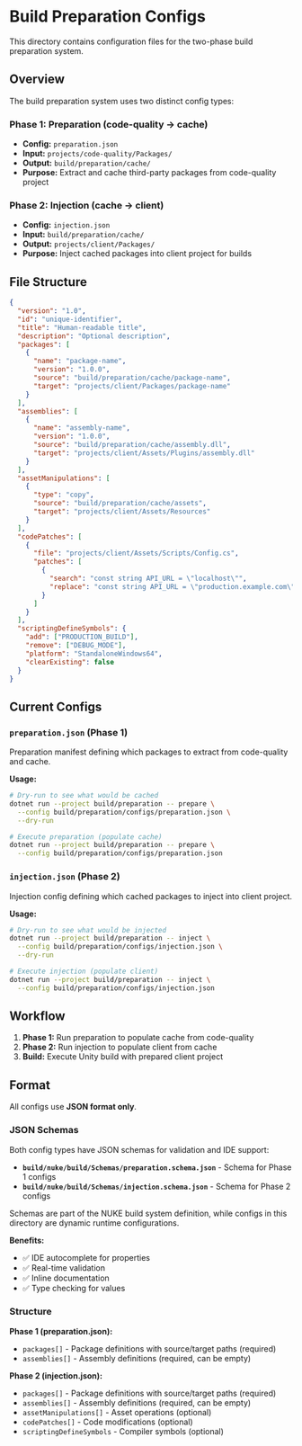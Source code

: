 # Build Preparation Configs

This directory contains configuration files for the two-phase build preparation system.

## Overview

The build preparation system uses two distinct config types:

### Phase 1: Preparation (code-quality → cache)

- **Config:** `preparation.json`
- **Input:** `projects/code-quality/Packages/`
- **Output:** `build/preparation/cache/`
- **Purpose:** Extract and cache third-party packages from code-quality project

### Phase 2: Injection (cache → client)

- **Config:** `injection.json`
- **Input:** `build/preparation/cache/`
- **Output:** `projects/client/Packages/`
- **Purpose:** Inject cached packages into client project for builds

## File Structure

```json
{
  "version": "1.0",
  "id": "unique-identifier",
  "title": "Human-readable title",
  "description": "Optional description",
  "packages": [
    {
      "name": "package-name",
      "version": "1.0.0",
      "source": "build/preparation/cache/package-name",
      "target": "projects/client/Packages/package-name"
    }
  ],
  "assemblies": [
    {
      "name": "assembly-name",
      "version": "1.0.0",
      "source": "build/preparation/cache/assembly.dll",
      "target": "projects/client/Assets/Plugins/assembly.dll"
    }
  ],
  "assetManipulations": [
    {
      "type": "copy",
      "source": "build/preparation/cache/assets",
      "target": "projects/client/Assets/Resources"
    }
  ],
  "codePatches": [
    {
      "file": "projects/client/Assets/Scripts/Config.cs",
      "patches": [
        {
          "search": "const string API_URL = \"localhost\"",
          "replace": "const string API_URL = \"production.example.com\""
        }
      ]
    }
  ],
  "scriptingDefineSymbols": {
    "add": ["PRODUCTION_BUILD"],
    "remove": ["DEBUG_MODE"],
    "platform": "StandaloneWindows64",
    "clearExisting": false
  }
}
```

## Current Configs

### `preparation.json` (Phase 1)

Preparation manifest defining which packages to extract from code-quality and cache.

**Usage:**

```bash
# Dry-run to see what would be cached
dotnet run --project build/preparation -- prepare \
  --config build/preparation/configs/preparation.json \
  --dry-run

# Execute preparation (populate cache)
dotnet run --project build/preparation -- prepare \
  --config build/preparation/configs/preparation.json
```

### `injection.json` (Phase 2)

Injection config defining which cached packages to inject into client project.

**Usage:**

```bash
# Dry-run to see what would be injected
dotnet run --project build/preparation -- inject \
  --config build/preparation/configs/injection.json \
  --dry-run

# Execute injection (populate client)
dotnet run --project build/preparation -- inject \
  --config build/preparation/configs/injection.json
```

## Workflow

1. **Phase 1:** Run preparation to populate cache from code-quality
2. **Phase 2:** Run injection to populate client from cache
3. **Build:** Execute Unity build with prepared client project

## Format

All configs use **JSON format only**.

### JSON Schemas

Both config types have JSON schemas for validation and IDE support:

- **`build/nuke/build/Schemas/preparation.schema.json`** - Schema for Phase 1 configs
- **`build/nuke/build/Schemas/injection.schema.json`** - Schema for Phase 2 configs

Schemas are part of the NUKE build system definition, while configs in this directory are dynamic runtime configurations.

**Benefits:**

- ✅ IDE autocomplete for properties
- ✅ Real-time validation
- ✅ Inline documentation
- ✅ Type checking for values

### Structure

**Phase 1 (preparation.json):**

- `packages[]` - Package definitions with source/target paths (required)
- `assemblies[]` - Assembly definitions (required, can be empty)

**Phase 2 (injection.json):**

- `packages[]` - Package definitions with source/target paths (required)
- `assemblies[]` - Assembly definitions (required, can be empty)
- `assetManipulations[]` - Asset operations (optional)
- `codePatches[]` - Code modifications (optional)
- `scriptingDefineSymbols` - Compiler symbols (optional)
